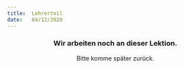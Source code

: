 ```yaml
---
title:  Lehrerteil
date:   04/12/2020
---
```


### <center>Wir arbeiten noch an dieser Lektion.</center>
<center>Bitte komme später zurück.</center>